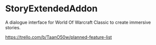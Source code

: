 # StoryExtendedAddon
A dialogue interface for World Of Warcraft Classic to create immersive stories.

https://trello.com/b/TaanO50w/planned-feature-list
